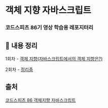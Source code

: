 
# 객체 지향 자바스크립트
### 코드스피츠 86기 영상 학습용 레포지터리



## 📝 내용 정리

1회차 - [객체 지향(자바스크립트에서의 객체 지향은?)](https://economic-brace-cb7.notion.site/1-f98f9670404a4c30b5d860522a16218f) 

2회차 - [정리중](https://economic-brace-cb7.notion.site/2-b12e0fbf212b48f4b3f972c059f518eb)



## 출처

[코드스피츠 86 객체지향 자바스크립트](https://www.youtube.com/watch?v=E9NZ0YEZrYU&t=5s)
